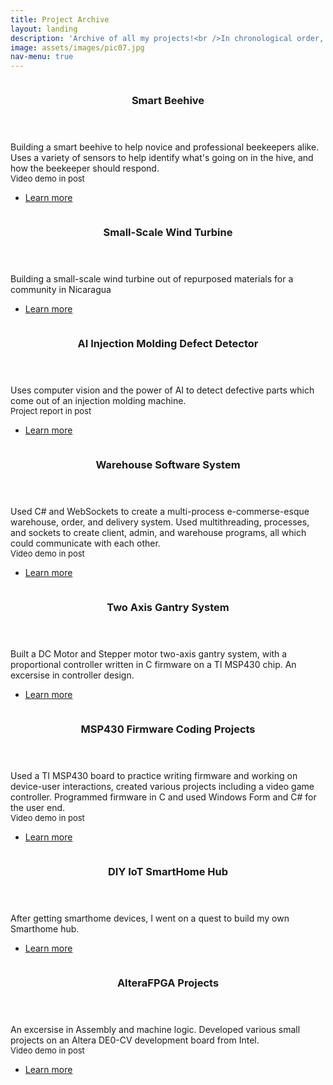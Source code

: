 ```yaml
---
title: Project Archive
layout: landing
description: 'Archive of all my projects!<br />In chronological order, this page is constantly updated as I am continuing to document all my work. <br />Last update: Jan 03, 2021'
image: assets/images/pic07.jpg
nav-menu: true
---
```


<!-- Main -->
<div id="main">

<!-- Two -->
<section id="two" class="spotlights">
	<section>
		<a href="Projects/Smart_Beehive.html" class="image">
			<img src="https://t-guan.github.io/Portfolio/assets/images/BHive.jpg" alt="" data-position="center center" />
		</a>
		<div class="content">
			<div class="inner">
				<header class="major">
					<h3>Smart Beehive</h3>
				</header>
				<p>Building a smart beehive to help novice and professional beekeepers alike. Uses a variety of sensors to help identify what's going on in the hive, and how the beekeeper should respond.<font size="-1"><br/>Video demo in post<br/></font></p>
				<ul class="actions">
					<li><a href="Projects/Smart_Beehive.html" class="button">Learn more</a></li>
				</ul>
			</div>
		</div>
	</section>
		<section>
		<a href="Projects/Wind_Turbine.html" class="image">
			<img src="https://t-guan.github.io/Portfolio/assets/images/turb.jpg" alt="" data-position="top center" />
		</a>
		<div class="content">
			<div class="inner">
				<header class="major">
					<h3>Small-Scale Wind Turbine</h3>
				</header>
				<p>Building a small-scale wind turbine out of repurposed materials for a community in Nicaragua</p>
				<ul class="actions">
					<li><a href="Projects/Wind_Turbine.html" class="button">Learn more</a></li>
				</ul>
			</div>
		</div>
	</section>
	<section>
		<a href="Projects/AI_Injection_Molding.html" class="image">
			<img src="https://t-guan.github.io/Portfolio/assets/images/AIIM.jpg" alt="" data-position="top center" />
		</a>
		<div class="content">
			<div class="inner">
				<header class="major">
					<h3>AI Injection Molding Defect Detector</h3>
				</header>
				<p>Uses computer vision and the power of AI to detect defective parts which come out of an injection molding machine.<font size="-1"><br/>Project report in post<br/></font></p>
				<ul class="actions">
					<li><a href="Projects/AI_Injection_Molding.html" class="button">Learn more</a></li>
				</ul>
			</div>
		</div>
	</section>
	<section>
		<a href="Projects/Warehouse_Software_System.html" class="image">
			<img src="https://t-guan.github.io/Portfolio/assets/images/warehouse.jpg" alt="" data-position="25% 25%" />
		</a>
		<div class="content">
			<div class="inner">
				<header class="major">
					<h3>Warehouse Software System</h3>
				</header>
				<p>Used C# and WebSockets to create a multi-process e-commerse-esque warehouse, order, and delivery system. Used multithreading, processes, and sockets to create client, admin, and warehouse programs, all which could communicate with each other.<font size="-1"><br/>Video demo in post<br/></font></p>
				<ul class="actions">
					<li><a href="Projects/Warehouse_Software_System.html" class="button">Learn more</a></li>
				</ul>
			</div>
		</div>
	</section>
	<section>
		<a href="Projects/TwoAxisGantry.html" class="image">
			<img src="https://t-guan.github.io/Portfolio/assets/images/tag.jpg" alt="" data-position="top center" />
		</a>
		<div class="content">
			<div class="inner">
				<header class="major">
					<h3>Two Axis Gantry System</h3>
				</header>
				<p>Built a DC Motor and Stepper motor two-axis gantry system, with a proportional controller written in C firmware on a TI MSP430 chip. An excersise in controller design.</p>
				<ul class="actions">
					<li><a href="Projects/TwoAxisGantry.html" class="button">Learn more</a></li>
				</ul>
			</div>
		</div>
	</section>
	<section>
		<a href="Projects/MSP430_Firmware.html" class="image">
			<img src="https://t-guan.github.io/Portfolio/assets/images/msp.jfif" alt="" data-position="25% 25%" />
		</a>
		<div class="content">
			<div class="inner">
				<header class="major">
					<h3>MSP430 Firmware Coding Projects</h3>
				</header>
				<p>Used a TI MSP430 board to practice writing firmware and working on device-user interactions, created various projects including a video game controller. Programmed firmware in C and used Windows Form and C# for the user end.<font size="-1"><br/>Video demo in post<br/></font></p>
				<ul class="actions">
					<li><a href="Projects/MSP430_Firmware.html" class="button">Learn more</a></li>
				</ul>
			</div>
		</div>
	</section>
	<section>
		<a href="Projects/IoT_SmartHome.html" class="image">
			<img src="https://t-guan.github.io/Portfolio/assets/images/hassio.jpg" alt="" data-position="top center" />
		</a>
		<div class="content">
			<div class="inner">
				<header class="major">
					<h3>DIY IoT SmartHome Hub</h3>
				</header>
				<p>After getting smarthome devices, I went on a quest to build my own Smarthome hub.</p>
				<ul class="actions">
					<li><a href="Projects/IoT_SmartHome.html" class="button">Learn more</a></li>
				</ul>
			</div>
		</div>
	</section>
	<section>
		<a href="Projects/AlteraFPGA_Projects.html" class="image">
			<img src="https://t-guan.github.io/Portfolio/assets/images/Altera.jpg" alt="" data-position="center center" />
		</a>
		<div class="content">
			<div class="inner">
				<header class="major">
					<h3>AlteraFPGA Projects</h3>
				</header>
				<p>An excersise in Assembly and machine logic. Developed various small projects on an Altera DE0-CV development board from Intel.<font size="-1"><br/>Video demo in post<br/></font></p>
				<ul class="actions">
					<li><a href="Projects/AlteraFPGA_Projects.html" class="button">Learn more</a></li>
				</ul>
			</div>
		</div>
	</section>
</section>

</div>
